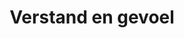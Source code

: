 ---
layout: page
title: Verstand en gevoel
permalink: /verstand-en-gevoel/
postcategorie: verstandengevoel
metadiscription: 
---